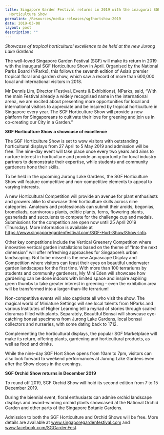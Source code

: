 ```yaml
---
title: Singapore Garden Festival returns in 2019 with the inaugural SGF
  Horticulture Show
permalink: /Resources/media-releases/sgfhortshow-2019
date: 2019-03-08
layout: post
description: ""
---
```

*Showcase of tropical horticultural excellence to be held at the new Jurong Lake Gardens*

 
The well-loved Singapore Garden Festival (SGF) will make its return in 2019 with the inaugural SGF Horticulture Show in April. Organised by the National Parks Board (NParks), this follows the seventh edition of Asia’s premier tropical floral and garden show, which saw a record of more than 600,000 local and international visitors in 2018.

Mr Dennis Lim, Director (Festival, Events & Exhibitions), NParks, said, “With the main Festival already a widely recognised name in the international arena, we are excited about presenting more opportunities for local and international visitors to appreciate and be inspired by tropical horticulture in Singapore every year. The SGF Horticulture Show will provide a new platform for Singaporeans to cultivate their love for greening and join us in co-creating our City in a Garden.”

 

**SGF Horticulture Show a showcase of excellence**

The SGF Horticulture Show is set to wow visitors with outstanding horticultural displays from 27 April to 5 May 2019 and admission will be free. The nine-day event will take place once every two years and aims to nurture interest in horticulture and provide an opportunity for local industry partners to demonstrate their expertise, while students and community gardeners hone their skills.

To be held in the upcoming Jurong Lake Gardens, the SGF Horticulture Show will feature competitive and non-competitive elements to appeal to varying interests.

A new Horticultural Competition will provide an avenue for plant enthusiasts and growers alike to showcase their horticulture skills across nine categories. Amateurs and professionals can submit their aroids, begonias, bromeliads, carnivorous plants, edible plants, ferns, flowering plants, gesneriads and succulents to compete for the challenge cup and medals. Submissions for the competition are open now until 25 April 2019 (Thursday). More information is available at https://www.singaporegardenfestival.com/SGF-Hort-Show/Show-Info.

Other key competitions include the Vertical Greenery Competition where innovative vertical garden installations based on the theme of “Into the next dimension” will offer refreshing approaches for Singapore’s urban landscaping. Not to be missed is the new Aquascape Display and Competition where visitors can feast their eyes on beautiful underwater garden landscapes for the first time. With more than 100 terrariums by students and community gardeners, My Mini Eden will showcase how gardening can be done indoors with limited space and inspire aspiring green thumbs to take greater interest in greening – even the exhibition area will be transformed into a larger-than-life terrarium!

Non-competitive events will also captivate all who visit the show. The magical world of Miniature Settings will see local talents from NParks and various Institutes of Higher Learning tell a myriad of stories through scaled dioramas filled with plants. Separately, Beautiful Bonsai will showcase eye-catching bonsai specimens from Jurong Lake Gardens, local bonsai collectors and nurseries, with some dating back to 1712.

Complementing the horticultural displays, the popular SGF Marketplace will make its return, offering plants, gardening and horticultural products, as well as food and drinks.

While the nine-day SGF Hort Show opens from 10am to 7pm, visitors can also look forward to weekend performances at Jurong Lake Gardens even after the Show closes in the evenings.

 

**SGF Orchid Show returns in December 2019**

To round off 2019, SGF Orchid Show will hold its second edition from 7 to 15 December 2019.

During the biennial event, floral enthusiasts can admire orchid landscape displays and award-winning orchid plants showcased at the National Orchid Garden and other parts of the Singapore Botanic Gardens.

Admission to both the SGF Horticulture and Orchid Shows will be free. More details are available at www.singaporegardenfestival.com and www.facebook.com/SGGardenFest.